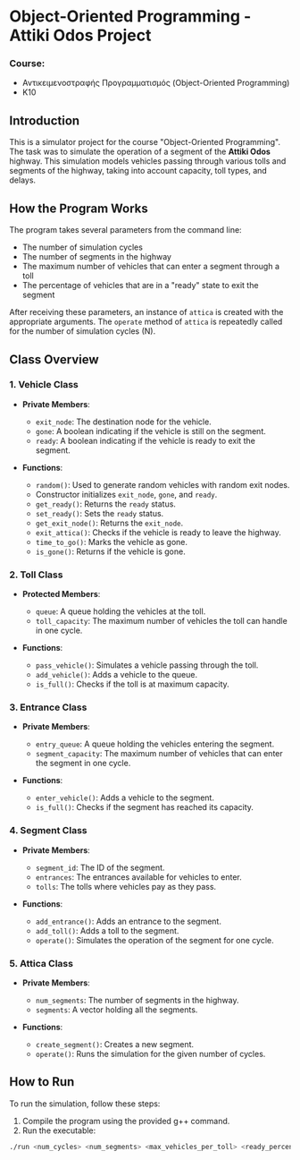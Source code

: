 # Object-Oriented Programming - Attiki Odos Project

### Course:
- Αντικειμενοστραφής Προγραμματισμός (Object-Oriented Programming)
- Κ10

## Introduction

This is a simulator project for the course "Object-Oriented Programming". The task was to simulate the operation of a segment of the **Attiki Odos** highway. This simulation models vehicles passing through various tolls and segments of the highway, taking into account capacity, toll types, and delays.

## How the Program Works

The program takes several parameters from the command line:

- The number of simulation cycles
- The number of segments in the highway
- The maximum number of vehicles that can enter a segment through a toll
- The percentage of vehicles that are in a "ready" state to exit the segment

After receiving these parameters, an instance of `attica` is created with the appropriate arguments. The `operate` method of `attica` is repeatedly called for the number of simulation cycles (N).

## Class Overview

### 1. Vehicle Class

- **Private Members**:
    - `exit_node`: The destination node for the vehicle.
    - `gone`: A boolean indicating if the vehicle is still on the segment.
    - `ready`: A boolean indicating if the vehicle is ready to exit the segment.

- **Functions**:
    - `random()`: Used to generate random vehicles with random exit nodes.
    - Constructor initializes `exit_node`, `gone`, and `ready`.
    - `get_ready()`: Returns the `ready` status.
    - `set_ready()`: Sets the `ready` status.
    - `get_exit_node()`: Returns the `exit_node`.
    - `exit_attica()`: Checks if the vehicle is ready to leave the highway.
    - `time_to_go()`: Marks the vehicle as gone.
    - `is_gone()`: Returns if the vehicle is gone.

### 2. Toll Class

- **Protected Members**:
    - `queue`: A queue holding the vehicles at the toll.
    - `toll_capacity`: The maximum number of vehicles the toll can handle in one cycle.

- **Functions**:
    - `pass_vehicle()`: Simulates a vehicle passing through the toll.
    - `add_vehicle()`: Adds a vehicle to the queue.
    - `is_full()`: Checks if the toll is at maximum capacity.

### 3. Entrance Class

- **Private Members**:
    - `entry_queue`: A queue holding the vehicles entering the segment.
    - `segment_capacity`: The maximum number of vehicles that can enter the segment in one cycle.

- **Functions**:
    - `enter_vehicle()`: Adds a vehicle to the segment.
    - `is_full()`: Checks if the segment has reached its capacity.

### 4. Segment Class

- **Private Members**:
    - `segment_id`: The ID of the segment.
    - `entrances`: The entrances available for vehicles to enter.
    - `tolls`: The tolls where vehicles pay as they pass.

- **Functions**:
    - `add_entrance()`: Adds an entrance to the segment.
    - `add_toll()`: Adds a toll to the segment.
    - `operate()`: Simulates the operation of the segment for one cycle.

### 5. Attica Class

- **Private Members**:
    - `num_segments`: The number of segments in the highway.
    - `segments`: A vector holding all the segments.

- **Functions**:
    - `create_segment()`: Creates a new segment.
    - `operate()`: Runs the simulation for the given number of cycles.

## How to Run

To run the simulation, follow these steps:

1. Compile the program using the provided g++ command.
2. Run the executable:

```bash
./run <num_cycles> <num_segments> <max_vehicles_per_toll> <ready_percentage>
